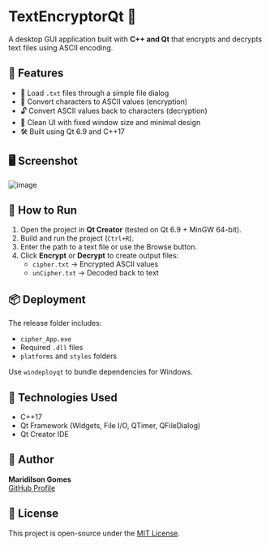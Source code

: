 # TextEncryptorQt 🔐

A desktop GUI application built with **C++ and Qt** that encrypts and decrypts text files using ASCII encoding.

## 📌 Features

- 📄 Load `.txt` files through a simple file dialog
- 🔐 Convert characters to ASCII values (encryption)
- 🔓 Convert ASCII values back to characters (decryption)
- 🧼 Clean UI with fixed window size and minimal design
- 🛠️ Built using Qt 6.9 and C++17

## 🖥️ Screenshot

![image](https://github.com/user-attachments/assets/9d7df104-2a11-4d1e-b45b-f0ddc7e1b922)


## 📁 How to Run

1. Open the project in **Qt Creator** (tested on Qt 6.9 + MinGW 64-bit).
2. Build and run the project (`Ctrl+R`).
3. Enter the path to a text file or use the Browse button.
4. Click **Encrypt** or **Decrypt** to create output files:
   - `cipher.txt` → Encrypted ASCII values
   - `unCipher.txt` → Decoded back to text

## 📦 Deployment

The release folder includes:
- `cipher_App.exe`
- Required `.dll` files
- `platforms` and `styles` folders

Use `windeployqt` to bundle dependencies for Windows.

## 🔧 Technologies Used

- C++17
- Qt Framework (Widgets, File I/O, QTimer, QFileDialog)
- Qt Creator IDE

## 👤 Author

**Maridilson Gomes**  
[GitHub Profile](https://github.com/Maridilson50)

## 📄 License

This project is open-source under the [MIT License](LICENSE).
